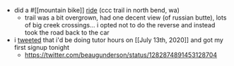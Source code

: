 - did a #[[mountain bike]] [ride](https://www.strava.com/activities/3788372295/overview) (ccc trail in north bend, wa)
    - trail was a bit overgrown, had one decent view (of russian butte), lots of big creek crossings... i opted not to do the reverse and instead took the road back to the car
- i [tweeted]([[tweets]]) that i'd be doing tutor hours on [[July 13th, 2020]] and got my first signup tonight
    - https://twitter.com/beaugunderson/status/1282874891453128704

